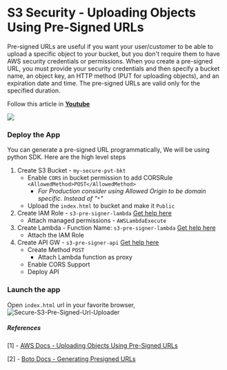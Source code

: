 # S3 Security - Uploading Objects Using Pre-Signed URLs

Pre-signed URLs are useful if you want your user/customer to be able to upload a specific object to your bucket, but you don't require them to have AWS security credentials or permissions. When you create a pre-signed URL, you must provide your security credentials and then specify a bucket name, an object key, an HTTP method (PUT for uploading objects), and an expiration date and time. The pre-signed URLs are valid only for the specified duration.

Follow this article in **[Youtube](https://youtu.be/IDoEERbTQm4)**

![](https://raw.githubusercontent.com/miztiik/AWS-Demos/master/How-To/setup-pre-signed-s3-urls/images/signed-url-upload-flow.png)

### Deploy the App
You can generate a pre-signed URL programmatically, We will be using python SDK. Here are the high level steps
1. Create S3 Bucket - `my-secure-pvt-bkt`
   - Enable `CORS` in bucket permission to add CORSRule `<AllowedMethod>POST</AllowedMethod>`
     - _For Production consider using Allowed Origin to be domain specific. Instead of "`*`"_
   - Upload the `index.html` to bucket and make it `Public`
1. Create IAM Role - `s3-pre-signer-lambda` [Get help here](https://www.youtube.com/watch?v=5g0Cuq-qKA0&index=11&list=PLxzKY3wu0_FLaF9Xzpyd9p4zRCikkD9lE)
   - Attach managed permissions - `AWSLambdaExecute`
1. Create Lambda - Function Name: `s3-pre-signer-lambda` [Get help here](https://www.youtube.com/watch?v=paNAQh3QA9E&list=PLxzKY3wu0_FJuyy7dUn5unlWmM7QuPo6e&index=4)
   - Attach the IAM Role
1. Create API GW - `s3-pre-signer-api` [Get help here](https://www.youtube.com/watch?v=uy6husQW7mM&list=PLxzKY3wu0_FJuyy7dUn5unlWmM7QuPo6e&index=8)
   - Create Method `POST`
     - Attach Lambda function as proxy
   - Enable CORS Support
   - Deploy API

### Launch the app
Open `index.html` url in your favorite browser,
![Secure-S3-Pre-Signed-Url-Uploader](https://raw.githubusercontent.com/miztiik/AWS-Demos/master/How-To/setup-pre-signed-s3-urls/images/Screenshot-Valaxy-Miztiik.png)

##### References
[1] - [AWS Docs - Uploading Objects Using Pre-Signed URLs](https://docs.aws.amazon.com/AmazonS3/latest/dev/PresignedUrlUploadObject.html)

[2] - [Boto Docs - Generating Presigned URLs](https://boto3.readthedocs.io/en/latest/guide/s3.html#generating-presigned-urls)